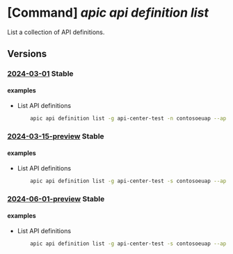 # [Command] _apic api definition list_

List a collection of API definitions.

## Versions

### [2024-03-01](/Resources/mgmt-plane/L3N1YnNjcmlwdGlvbnMve30vcmVzb3VyY2Vncm91cHMve30vcHJvdmlkZXJzL21pY3Jvc29mdC5hcGljZW50ZXIvc2VydmljZXMve30vd29ya3NwYWNlcy97fS9hcGlzL3t9L3ZlcnNpb25zL3t9L2RlZmluaXRpb25z/2024-03-01.xml) **Stable**

<!-- mgmt-plane /subscriptions/{}/resourcegroups/{}/providers/microsoft.apicenter/services/{}/workspaces/{}/apis/{}/versions/{}/definitions 2024-03-01 -->

#### examples

- List API definitions
    ```bash
        apic api definition list -g api-center-test -n contosoeuap --api-id echo-api --version-id 2023-01-01
    ```

### [2024-03-15-preview](/Resources/mgmt-plane/L3N1YnNjcmlwdGlvbnMve30vcmVzb3VyY2Vncm91cHMve30vcHJvdmlkZXJzL21pY3Jvc29mdC5hcGljZW50ZXIvc2VydmljZXMve30vd29ya3NwYWNlcy97fS9hcGlzL3t9L3ZlcnNpb25zL3t9L2RlZmluaXRpb25z/2024-03-15-preview.xml) **Stable**

<!-- mgmt-plane /subscriptions/{}/resourcegroups/{}/providers/microsoft.apicenter/services/{}/workspaces/{}/apis/{}/versions/{}/definitions 2024-03-15-preview -->

#### examples

- List API definitions
    ```bash
        apic api definition list -g api-center-test -s contosoeuap --api-name echo-api --version 2023-01-01
    ```

### [2024-06-01-preview](/Resources/mgmt-plane/L3N1YnNjcmlwdGlvbnMve30vcmVzb3VyY2Vncm91cHMve30vcHJvdmlkZXJzL21pY3Jvc29mdC5hcGljZW50ZXIvc2VydmljZXMve30vd29ya3NwYWNlcy97fS9hcGlzL3t9L3ZlcnNpb25zL3t9L2RlZmluaXRpb25z/2024-06-01-preview.xml) **Stable**

<!-- mgmt-plane /subscriptions/{}/resourcegroups/{}/providers/microsoft.apicenter/services/{}/workspaces/{}/apis/{}/versions/{}/definitions 2024-06-01-preview -->

#### examples

- List API definitions
    ```bash
        apic api definition list -g api-center-test -s contosoeuap --api-name echo-api --version 2023-01-01
    ```
